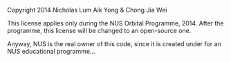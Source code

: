 Copyright 2014 Nicholas Lum Aik Yong & Chong Jia Wei

This license applies only during the NUS Orbital Programme, 2014. After the programme, this license will be changed to an open-source one.

Anyway, NUS is the real owner of this code, since it is created under for an NUS educational programme...
